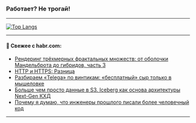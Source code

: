 ### Работает? Не трогай!

---
<!--
#### 🛠️ Technical stack:

![Java](https://img.shields.io/badge/Java-informational?logo=Oracle&style=flat&logoColor=white&color=FF4500)
![Kotlin](https://img.shields.io/badge/Kotlin-informational?logo=Kotlin&style=flat&logoColor=white&color=774D97)
![TS](https://img.shields.io/badge/TypeScript-informational?logo=typeScript&style=flat&logoColor=black&color=017acc)
![Python](https://img.shields.io/badge/Python-informational?logo=Python&style=flat&logoColor=black&color=ffdd54) <br>
![Spring](https://img.shields.io/badge/Spring-informational?logo=Spring&style=flat&logoColor=white&color=6DB33F) 
![SpringBoot](https://img.shields.io/badge/SpringBoot-informational?logo=SpringBoot&style=flat&logoColor=white&color=6DB33F)
![Nest](https://img.shields.io/badge/NestJS-informational?logo=NestJS&style=flat&logoColor=white&color=E0234E) 
![NodeJS](https://img.shields.io/badge/NodeJS-informational?logo=node.js&style=flat&logoColor=white&color=70A760)<br>
![PostgreSQL](https://img.shields.io/badge/PostgreSQL-informational?logo=PostgreSQL&style=flat&logoColor=white&color=DAA520)
![MongoDB](https://img.shields.io/badge/MongoDB-informational?logo=MongoDB&style=flat&logoColor=white&color=870000)
![Apache](https://img.shields.io/badge/Apache-informational?logo=apache&style=flat&logoColor=white&color=f74e28)

___ 
-->

<!--- #### 🛠️ : --->

[![Top Langs](https://github-readme-stats-82jvfl3w3-advtsettinggmailcoms-projects.vercel.app/api/top-langs/?username=zloylis&langs_count=10&hide_title=true&title_color=e6edf3&size_weight=0.5&count_weight=0.5&layout=compact&hide_progress=true&hide_border=true&theme=dracula&hide=css,makefile,cmake)](https://github.com/zloylis)

<!---


####  :octocat:&nbsp;&nbsp; Статистика:

![GitHub stats](https://github-readme-stats-u2qms2cxw-advtsettinggmailcoms-projects.vercel.app/api?username=zloylis&show_icons=true&hide_border=true&theme=dracula&title_color=e6edf3&include_all_commits=true&count_private=true&hide_rank=false&hide_title=true&rank_icon=github)
-->
---

#### 💬 Свежее с habr.com:

<!-- BLOG-POST-LIST:START -->
- [Рендеринг трёхмерных фрактальных множеств: от оболочки Мандельброта до гибридов, часть 3](https://habr.com/ru/companies/sberbank/articles/957194/?utm_source=habrahabr&utm_medium=rss&utm_campaign=957194)
- [HTTP и HTTPS: Разница](https://habr.com/ru/articles/959544/?utm_source=habrahabr&utm_medium=rss&utm_campaign=959544)
- [Разбираем «Telega» по винтикам: «бесплатный» сыр только в мышеловке](https://habr.com/ru/articles/959534/?utm_source=habrahabr&utm_medium=rss&utm_campaign=959534)
- [Больше чем просто данные в S3. Iceberg как основа архитектуры Next-Gen КХД](https://habr.com/ru/companies/vk/articles/959398/?utm_source=habrahabr&utm_medium=rss&utm_campaign=959398)
- [Почему я думаю, что инженеры прошлого писали более человечный код](https://habr.com/ru/articles/959516/?utm_source=habrahabr&utm_medium=rss&utm_campaign=959516)
<!-- BLOG-POST-LIST:END -->

---

